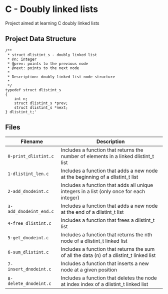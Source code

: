 # C - Doubly linked lists

Project aimed at learning C doubly linked lists

## Project Data Structure

```
/**
 * struct dlistint_s - doubly linked list
 * @n: integer
 * @prev: points to the previous node
 * @next: points to the next node
 *
 * Description: doubly linked list node structure
 *
 */
typedef struct dlistint_s
{
    int n;
    struct dlistint_s *prev;
    struct dlistint_s *next;
} dlistint_t;'
```

## Files

| Filename | Description |
| -------- | ----------- |
| `0-print_dlistint.c` | Includes a function that returns the number of elements in a linked dlistint_t list |
| `1-dlistint_len.c` | Includes a function that adds a new node at the beginning of a dlistint_t list |
| `2-add_dnodeint.c` | Includes a function that adds all unique integers in a list (only once for each integer) |
| `3-add_dnodeint_end.c` | Includes a function that adds a new node at the end of a dlistint_t list |
| `4-free_dlistint.c` | Includes a function that frees a dlistint_t list |
| `5-get_dnodeint.c` | Includes a function that returns the nth node of a dlistint_t linked list |
| `6-sum_dlistint.c` | Includes a function that returns the sum of all the data (n) of a dlistint_t linked list |
| `7-insert_dnodeint.c` | Includes a function that inserts a new node at a given position |
| `8-delete_dnodeint.c` | Includes a function that deletes the node at index index of a dlistint_t linked list |

